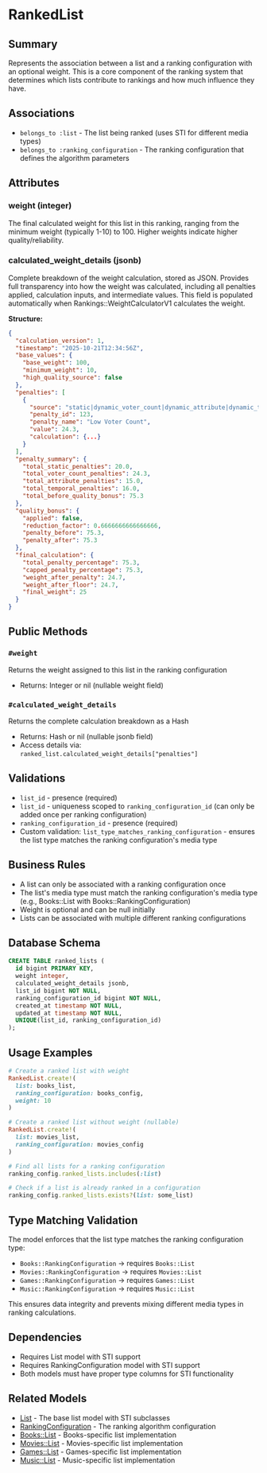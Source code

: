 # RankedList

## Summary
Represents the association between a list and a ranking configuration with an optional weight. This is a core component of the ranking system that determines which lists contribute to rankings and how much influence they have.

## Associations
- `belongs_to :list` - The list being ranked (uses STI for different media types)
- `belongs_to :ranking_configuration` - The ranking configuration that defines the algorithm parameters

## Attributes

### weight (integer)
The final calculated weight for this list in this ranking, ranging from the minimum weight (typically 1-10) to 100. Higher weights indicate higher quality/reliability.

### calculated_weight_details (jsonb)
Complete breakdown of the weight calculation, stored as JSON. Provides full transparency into how the weight was calculated, including all penalties applied, calculation inputs, and intermediate values. This field is populated automatically when Rankings::WeightCalculatorV1 calculates the weight.

**Structure:**
```json
{
  "calculation_version": 1,
  "timestamp": "2025-10-21T12:34:56Z",
  "base_values": {
    "base_weight": 100,
    "minimum_weight": 10,
    "high_quality_source": false
  },
  "penalties": [
    {
      "source": "static|dynamic_voter_count|dynamic_attribute|dynamic_temporal",
      "penalty_id": 123,
      "penalty_name": "Low Voter Count",
      "value": 24.3,
      "calculation": {...}
    }
  ],
  "penalty_summary": {
    "total_static_penalties": 20.0,
    "total_voter_count_penalties": 24.3,
    "total_attribute_penalties": 15.0,
    "total_temporal_penalties": 16.0,
    "total_before_quality_bonus": 75.3
  },
  "quality_bonus": {
    "applied": false,
    "reduction_factor": 0.6666666666666666,
    "penalty_before": 75.3,
    "penalty_after": 75.3
  },
  "final_calculation": {
    "total_penalty_percentage": 75.3,
    "capped_penalty_percentage": 75.3,
    "weight_after_penalty": 24.7,
    "weight_after_floor": 24.7,
    "final_weight": 25
  }
}
```

## Public Methods

### `#weight`
Returns the weight assigned to this list in the ranking configuration
- Returns: Integer or nil (nullable weight field)

### `#calculated_weight_details`
Returns the complete calculation breakdown as a Hash
- Returns: Hash or nil (nullable jsonb field)
- Access details via: `ranked_list.calculated_weight_details["penalties"]`

## Validations
- `list_id` - presence (required)
- `list_id` - uniqueness scoped to `ranking_configuration_id` (can only be added once per ranking configuration)
- `ranking_configuration_id` - presence (required)
- Custom validation: `list_type_matches_ranking_configuration` - ensures the list type matches the ranking configuration's media type

## Business Rules
- A list can only be associated with a ranking configuration once
- The list's media type must match the ranking configuration's media type (e.g., Books::List with Books::RankingConfiguration)
- Weight is optional and can be null initially
- Lists can be associated with multiple different ranking configurations

## Database Schema
```sql
CREATE TABLE ranked_lists (
  id bigint PRIMARY KEY,
  weight integer,
  calculated_weight_details jsonb,
  list_id bigint NOT NULL,
  ranking_configuration_id bigint NOT NULL,
  created_at timestamp NOT NULL,
  updated_at timestamp NOT NULL,
  UNIQUE(list_id, ranking_configuration_id)
);
```

## Usage Examples

```ruby
# Create a ranked list with weight
RankedList.create!(
  list: books_list,
  ranking_configuration: books_config,
  weight: 10
)

# Create a ranked list without weight (nullable)
RankedList.create!(
  list: movies_list,
  ranking_configuration: movies_config
)

# Find all lists for a ranking configuration
ranking_config.ranked_lists.includes(:list)

# Check if a list is already ranked in a configuration
ranking_config.ranked_lists.exists?(list: some_list)
```

## Type Matching Validation
The model enforces that the list type matches the ranking configuration type:

- `Books::RankingConfiguration` → requires `Books::List`
- `Movies::RankingConfiguration` → requires `Movies::List`
- `Games::RankingConfiguration` → requires `Games::List`
- `Music::RankingConfiguration` → requires `Music::List`

This ensures data integrity and prevents mixing different media types in ranking calculations.

## Dependencies
- Requires List model with STI support
- Requires RankingConfiguration model with STI support
- Both models must have proper type columns for STI functionality

## Related Models
- [List](list.md) - The base list model with STI subclasses
- [RankingConfiguration](ranking_configuration.md) - The ranking algorithm configuration
- [Books::List](books/list.md) - Books-specific list implementation
- [Movies::List](movies/list.md) - Movies-specific list implementation
- [Games::List](games/list.md) - Games-specific list implementation
- [Music::List](music/list.md) - Music-specific list implementation 